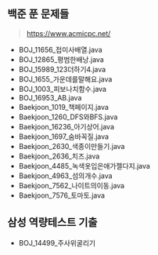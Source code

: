 ## 백준 푼 문제들
> https://www.acmicpc.net/

- BOJ_11656_접미사배열.java
- BOJ_12865_평범한배낭.java
- BOJ_15989_123더하기4.java
- BOJ_1655_가운데를말해요.java
- BOJ_1003_피보나치함수.java
- BOJ_16953_AB.java
- Baekjoon_1019_책페이지.java
- Baekjoon_1260_DFS와BFS.java
- Baekjoon_16236_아기상어.java
- Baekjoon_1697_숨바꼭질.java
- Baekjoon_2630_색종이만들기.java
- Baekjoon_2636_치즈.java
- Baekjoon_4485_녹색옷입은애가젤다지.java
- Baekjoon_4963_섬의개수.java
- Baekjoon_7562_나이트의이동.java
- Baekjoon_7576_토마토.java

## 삼성 역량테스트 기출
- BOJ_14499_주사위굴리기

